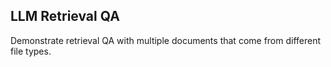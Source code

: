 ## LLM Retrieval QA

Demonstrate retrieval QA with multiple documents that come from different file types.
